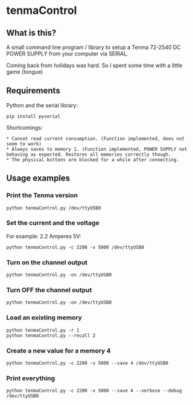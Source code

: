 # tenmaControl

## What is this?

A small command line program / library to setup a Tenma 72-2540 DC POWER SUPPLY from your computer via SERIAL.

Coming back from holidays was hard. So I spent some time with a little game (tongue)

## Requirements

Python and the serial library:

	pip install pyserial

Shortcomings:

    * Cannot read current consumption. (Function implemented, does not seem to work)
    * Always saves to memory 1. (Function implemented, POWER SUPPLY not behaving as expected. Restores all memories correctly though.
    * The physical buttons are blocked for a while after connecting.


## Usage examples

### Print the Tenma version

	python tenmaControl.py /dev/ttyUSB0

### Set the current and the voltage

For example: 2.2 Amperes 5V:

	python tenmaControl.py -c 2200 -v 5000 /dev/ttyUSB0

### Turn on the channel output

	python tenmaControl.py -on /dev/ttyUSB0

### Turn OFF the channel output

	python tenmaControl.py -on /dev/ttyUSB0

### Load an existing memory

	python tenmaControl.py -r 1
	python tenmaControl.py --recall 2

### Create a new value for a memory 4

	python tenmaControl.py -c 2200 -v 5000 --save 4 /dev/ttyUSB0

### Print everything

	python tenmaControl.py -c 2200 -v 5000 --save 4 --verbose --debug /dev/ttyUSB0

